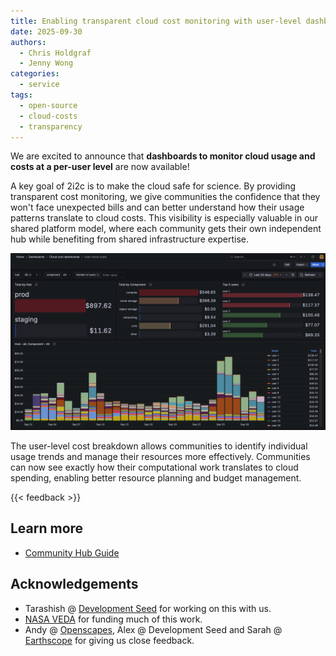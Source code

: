 ```yaml
---
title: Enabling transparent cloud cost monitoring with user-level dashboards
date: 2025-09-30
authors:
  - Chris Holdgraf
  - Jenny Wong
categories:
  - service
tags:
  - open-source
  - cloud-costs
  - transparency
---
```


We are excited to announce that **dashboards to monitor cloud usage and costs at a per-user level** are now available!

A key goal of 2i2c is to make the cloud safe for science. By providing transparent cost monitoring, we give communities the confidence that they won't face unexpected bills and can better understand how their usage patterns translate to cloud costs. This visibility is especially valuable in our shared platform model, where each community gets their own independent hub while benefiting from shared infrastructure expertise.

![Cloud cost monitoring dashboard showing user-level usage and cost breakdowns](featured.png)

The user-level cost breakdown allows communities to identify individual usage trends and manage their resources more effectively. Communities can now see exactly how their computational work translates to cloud spending, enabling better resource planning and budget management.

{{< feedback >}}

## Learn more

- [Community Hub Guide](https://docs.2i2c.org/admin/howto/monitoring/cost-users/)

## Acknowledgements

- Tarashish @ [Development Seed](../../collaborators/devseed/) for working on this with us.
- [NASA VEDA](../../collaborators/nasa-veda/) for funding much of this work.
- Andy @ [Openscapes](../../collaborators/openscapes/), Alex @ Development Seed and Sarah @ [Earthscope](../../collaborators/earthscope/) for giving us close feedback.
